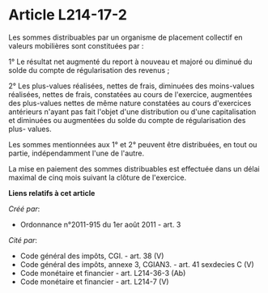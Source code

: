 # Article L214-17-2

Les sommes distribuables par un organisme de placement collectif en valeurs mobilières sont constituées par : 

1° Le résultat net augmenté du report à nouveau et majoré ou diminué du solde du compte de régularisation des revenus ; 

2° Les plus-values réalisées, nettes de frais, diminuées des moins-values réalisées, nettes de frais, constatées au cours de
l'exercice, augmentées des plus-values nettes de même nature constatées au cours d'exercices antérieurs n'ayant pas fait
l'objet d'une distribution ou d'une capitalisation et diminuées ou augmentées du solde du compte de régularisation des plus-
values. 

Les sommes mentionnées aux 1° et 2° peuvent être distribuées, en tout ou partie, indépendamment l'une de l'autre. 

La mise en paiement des sommes distribuables est effectuée dans un délai maximal de cinq mois suivant la clôture de
l'exercice.

**Liens relatifs à cet article**

_Créé par_:

  - Ordonnance n°2011-915 du 1er août 2011 - art. 3

_Cité par_:

  - Code général des impôts, CGI. - art. 38 (V)
  - Code général des impôts, annexe 3, CGIAN3. - art. 41 sexdecies C (V)
  - Code monétaire et financier - art. L214-36-3 (Ab)
  - Code monétaire et financier - art. L214-7 (V)
